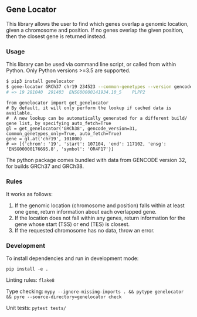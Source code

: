 ## Gene Locator
This library allows the user to find which genes overlap a genomic location, given a chromosome and position.
If no genes overlap the given position, then the closest gene is returned instead.

### Usage
This library can be used via command line script, or called from within Python. Only Python versions >=3.5
are supported.

```sh
$ pip3 install genelocator
$ gene-locator GRCh37 chr19 234523 --common-genetypes --version gencode32
# => 19	281040	291403	ENSG00000141934.10_5	PLPP2
```

```python3
from genelocator import get_genelocator
# By default, it will only perform the lookup if cached data is available.
#  A new lookup can be automatically generated for a different build/ gene list, by specifying auto_fetch=True
gl = get_genelocator('GRCh38', gencode_version=31, common_genetypes_only=True, auto_fetch=True)
gene = gl.at('chr19', 101000)
# => [{'chrom': '19', 'start': 107104, 'end': 117102, 'ensg': 'ENSG00000176695.8', 'symbol': 'OR4F17'}]
```

The python package comes bundled with data from GENCODE version 32, for builds GRCh37 and GRCh38.


### Rules
It works as follows:

1. If the genomic location (chromosome and position) falls within at least one gene, return information about each overlapped gene.
2. If the location does not fall within any genes, return information for the gene whose start (TSS) or end (TES) is closest.
3. If the requested chromosome has no data, throw an error.


### Development
To install dependencies and run in development mode:

`pip install -e .`

Linting rules: `flake8`

Type checking: `mypy --ignore-missing-imports . && pytype genelocator && pyre --source-directory=genelocator check`

Unit tests: `pytest tests/`

